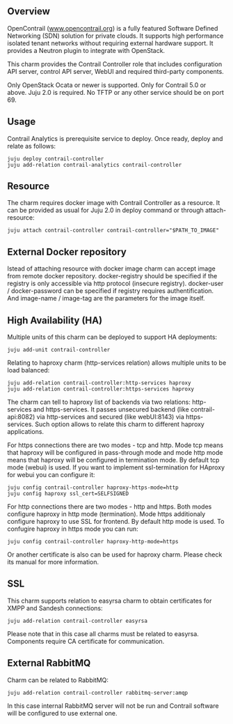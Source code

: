 Overview
--------

OpenContrail (www.opencontrail.org) is a fully featured Software Defined
Networking (SDN) solution for private clouds. It supports high performance
isolated tenant networks without requiring external hardware support. It
provides a Neutron plugin to integrate with OpenStack.

This charm provides the Contrail Controller role that includes
configuration API server, control API server, WebUI and required third-party
components.

Only OpenStack Ocata or newer is supported.
Only for Contrail 5.0 or above.
Juju 2.0 is required.
No TFTP or any other service should be on port 69.

Usage
-----

Contrail Analytics is prerequisite service to deploy.
Once ready, deploy and relate as follows:

    juju deploy contrail-controller
    juju add-relation contrail-analytics contrail-controller

Resource
--------

The charm requires docker image with Contrail Controller as a resource.
It can be provided as usual for Juju 2.0 in deploy command or
through attach-resource:

    juju attach contrail-controller contrail-controller="$PATH_TO_IMAGE"

External Docker repository
--------------------------

Istead of attaching resource with docker image charm can accept image from remote docker repository.
docker-registry should be specified if the registry is only accessible via http protocol (insecure registry).
docker-user / docker-password can be specified if registry requires authentification.
And image-name / image-tag are the parameters for the image itself.

High Availability (HA)
----------------------

Multiple units of this charm can be deployed to support HA deployments:

    juju add-unit contrail-controller

Relating to haproxy charm (http-services relation) allows multiple units to be
load balanced:

    juju add-relation contrail-controller:http-services haproxy
    juju add-relation contrail-controller:https-services haproxy

The charm can tell to haproxy list of backends via two relations: http-services and https-services.
It passes unsecured backend (like contrail-api:8082) via http-services and secured (like webUI:8143) via https-services.
Such option allows to relate this charm to different haproxy applications.

For https connections there are two modes - tcp and http. Mode tcp means that haproxy will be configured in pass-through mode and mode http mode means that haproxy will be configured in termination mode. By default tcp mode (webui) is used. If you want to implement ssl-termination for HAproxy for webui you can configure it:

    juju config contrail-controller haproxy-https-mode=http
    juju config haproxy ssl_cert=SELFSIGNED

For http connections there are two modes - http and https. Both modes configure haproxy in http mode (termination). Mode https additionaly configure haproxy to use SSL for frontend. By default http mode is used. To confugire haproxy in https mode you can run:

    juju config contrail-controller haproxy-http-mode=https

Or another certificate is also can be used for haproxy charm. Please check its manual for more information.

SSL
---

This charm supports relation to easyrsa charm to obtain certificates for XMPP and Sandesh connections:

    juju add-relation contrail-controller easyrsa

Please note that in this case all charms must be related to easyrsa. Components require CA certificate for communication.

External RabbitMQ
-----------------

Charm can be related to RabbitMQ:

    juju add-relation contrail-controller rabbitmq-server:amqp

In this case internal RabbitMQ server will not be run and Contrail software will be configured
to use external one.
